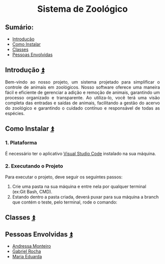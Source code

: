 <h1 align="center">Sistema de Zoológico</h1>

## **Sumário:**<a name="sumario"></a>
- <a href="#1">Introdução</a>
- <a href="#2">Como Instalar</a>
- <a href="#3">Classes</a>
- <a href="#4">Pessoas Envolvidas</a>

## Introdução <a name="1"></a><a href="#sumario">:arrow_double_up:</a>
<p align="justify">
Bem-vindo ao nosso projeto, um sistema projetado para simplificar o controle de animais em zoológicos. Nosso software oferece uma maneira fácil e eficiente de gerenciar a adição e remoção de animais, garantindo um processo organizado e transparente. Ao utiliza-lo, você terá uma visão completa das entradas e saídas de animais, facilitando a gestão do acervo do zoológico e garantindo o cuidado contínuo e responsável de todas as espécies.
</p>

## Como Instalar <a name="2"></a><a href="#sumario">:arrow_double_up:</a>
### 1. Plataforma
É necessário ter o aplicativo [Visual Studio Code](https://code.visualstudio.com/download) instalado na sua máquina.

### 2. Executando o Projeto
Para executar o projeto, deve seguir os seguintes passos:
1. Crie uma pasta na sua máquina e entre nela por qualquer terminal (ex:Git Bash, CMD).
2. Estando dentro a pasta criada, deverá puxar para sua máquina a branch que contém o teste, pelo terminal, rode o comando:

## Classes <a name="3"></a><a href="#sumario">:arrow_double_up:</a>

## Pessoas Envolvidas <a name="4"></a><a href="#sumario">:arrow_double_up:</a>
- [Andressa Monteiro](https://github.com/AndressaUwU) 
- [Gabriel Rocha](https://github.com/CSeisOssos)
- [Maria Eduarda](https://github.com/)


